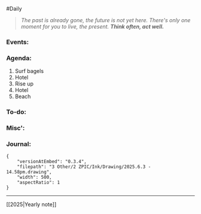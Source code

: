 #Daily
>*The past is already gone, the future is not yet here. There's only one moment for you to live, the present.*
>***Think often, act well.***
### Events:

### Agenda:
1. Surf bagels
2. Hotel
3. Rise up
4. Hotel
5. Beach
### To-do:

### Misc':

### Journal:

```handdrawn-ink
{
	"versionAtEmbed": "0.3.4",
	"filepath": "3 Other/2 ZPIC/Ink/Drawing/2025.6.3 - 14.58pm.drawing",
	"width": 500,
	"aspectRatio": 1
}
```


---
[[2025|Yearly note]]